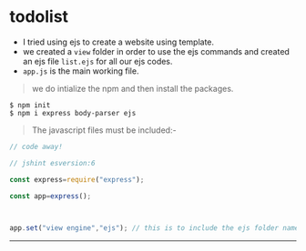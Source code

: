 # todolist

-  I tried using ejs to create a website using template.
- we created a `view` folder in order to use the ejs commands and created an ejs file `list.ejs` for all our ejs codes.
- `app.js` is the main working file.

 > we do intialize the npm and then install the packages.

```shell
$ npm init
$ npm i express body-parser ejs
```

> The javascript files must be included:-

```javascript
// code away!

// jshint esversion:6

const express=require("express");

const app=express();



app.set("view engine","ejs"); // this is to include the ejs folder named view and use the ejs file. 
```

---
